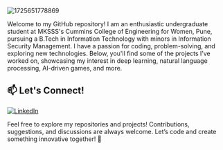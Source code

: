 ![1725651778869](https://github.com/user-attachments/assets/8e793e12-02f2-4aef-88bf-5b410f2cbe7a)


Welcome to my GitHub repository! I am an enthusiastic undergraduate student at MKSSS's Cummins College of Engineering for Women, Pune, pursuing a B.Tech in Information Technology with minors in Information Security Management. I have a passion for coding, problem-solving, and exploring new technologies. Below, you'll find some of the projects I’ve worked on, showcasing my interest in deep learning, natural language processing, AI-driven games, and more.




## 📫 **Let's Connect!**
[![LinkedIn](https://cdn-icons-png.flaticon.com/512/174/174857.png)](https://www.linkedin.com/in/shrimayee-adkar/)


Feel free to explore my repositories and projects! Contributions, suggestions, and discussions are always welcome. Let’s code and create something innovative together! 🎉

